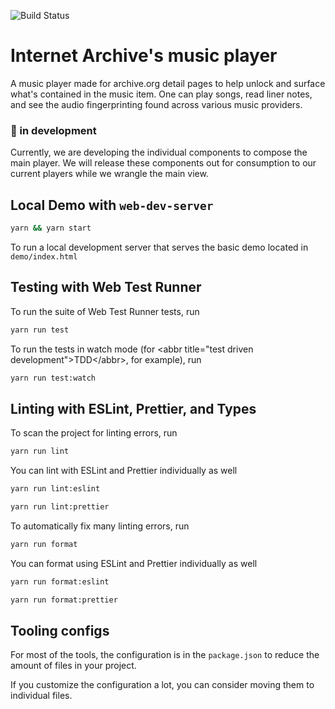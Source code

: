 ![Build Status](https://github.com/internetarchive/iaux-music-player/actions/workflows/ci.yml/badge.svg)

# Internet Archive's music player

A music player made for archive.org detail pages to help unlock and surface what's contained in the music item.
One can play songs, read liner notes, and see the audio fingerprinting found across various music providers.

### 🚧 in development

Currently, we are developing the individual components to compose the main player.
We will release these components out for consumption to our current players while we wrangle the main view.

## Local Demo with `web-dev-server`
```bash
yarn && yarn start
```
To run a local development server that serves the basic demo located in `demo/index.html`

## Testing with Web Test Runner
To run the suite of Web Test Runner tests, run
```bash
yarn run test
```

To run the tests in watch mode (for &lt;abbr title=&#34;test driven development&#34;&gt;TDD&lt;/abbr&gt;, for example), run

```bash
yarn run test:watch
```

## Linting with ESLint, Prettier, and Types
To scan the project for linting errors, run
```bash
yarn run lint
```

You can lint with ESLint and Prettier individually as well
```bash
yarn run lint:eslint
```
```bash
yarn run lint:prettier
```

To automatically fix many linting errors, run
```bash
yarn run format
```

You can format using ESLint and Prettier individually as well
```bash
yarn run format:eslint
```
```bash
yarn run format:prettier
```

## Tooling configs

For most of the tools, the configuration is in the `package.json` to reduce the amount of files in your project.

If you customize the configuration a lot, you can consider moving them to individual files.
